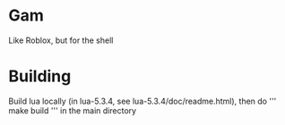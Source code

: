 # Gam
Like Roblox, but for the shell

# Building
Build lua locally (in lua-5.3.4, see lua-5.3.4/doc/readme.html), then do
'''
make build
'''
in the main directory
